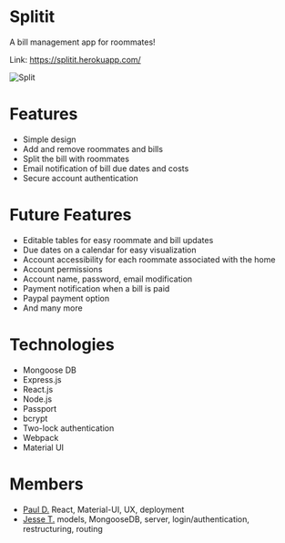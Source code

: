 # Splitit
A bill management app for roommates!

Link: https://splitit.herokuapp.com/

![Split](http://i.imgur.com/lY9Nbd9.png)

# Features
* Simple design
* Add and remove roommates and bills
* Split the bill with roommates
* Email notification of bill due dates and costs
* Secure account authentication

# Future Features
* Editable tables for easy roommate and bill updates
* Due dates on a calendar for easy visualization
* Account accessibility for each roommate associated with the home
* Account permissions
* Account name, password, email modification
* Payment notification when a bill is paid
* Paypal payment option
* And many more

# Technologies
* Mongoose DB
* Express.js
* React.js
* Node.js
* Passport
* bcrypt
* Two-lock authentication
* Webpack
* Material UI

# Members
* [Paul D.](https://github.com/rukaroa)
    React, Material-UI, UX, deployment
* [Jesse T.](https://github.com/jthomasi)
    models, MongooseDB, server, login/authentication, restructuring, routing
